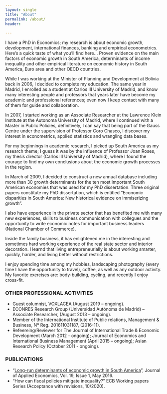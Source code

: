 ```yaml
---
layout: single
title: "About"
permalink: /about/
header:
  
---
```



I have a PhD in Economics; my research is about economic growth, development, international finances, banking and empirical econometrics.
Here’s a quick taste of what you’ll find here…
Proven evidence on the main factors of economic growth in South America, determinants of income inequality and other empirical literature on economic history in South America, Euro area and other OECD countries.

While I was working at the Minister of Planning and Development at Bolivia back in 2006, I decided to complete my education. The same year in Madrid, I enrolled as a student at Carlos III University of Madrid, and know many interesting people and professors that years later have become my academic and professional references; even now I keep contact with many of them for guide and collaboration.

In 2007, I started working as an Associate Researcher at the Lawrence Klein Institute at the Autonoma University of Madrid, where I continued with a Master in Public Policies, definitively, I can say that being part of the Gauss Centre under the supervision of Professor Coro Chasco, I discover my interest in econometrics, applied statistics and wrangling data bases.

For my beginnings in academic research, I picked up South America as my research theme; I guess it was by the influence of Professor Joan Roses, my thesis director (Carlos III University of Madrid), where I found the courage to find my own conclusions about the economic growth processes in the region.

In March of 2009, I decided to construct a new annual database including more than 30 growth determinants for the ten most important South American economies that was used for my PhD dissertation. Three original papers constitute my PhD dissertation, which is entitled “Economic disparities in South America: New historical evidence on immiserizing growth”.

I also have experience in the private sector that has benefited me with many new experiences, skills to  business communication with collegues and the opportunity to write economic notes for important business leaders (National Chamber of Commerce).

Inside the family business, it has enlightened me in the interesting and sometimes hard working experience of the real state sector and interior decoration. I learnd that living entrepreneurially is about working smarter, quickly, harder, and living better without restrictions.

I enjoy spending time among my hobbies, landscaping photography (every time I have the opportunity to travel), coffee, as well as any outdoor activity. My favorite exercises are: body-building, cycling, and recently I enjoy cross-fit.


### OTHER PROFESSIONAL ACTIVITIES

* Guest columnist, VOXLACEA (August 2019 – ongoing).
* ECONRES Research Group (Universidad Autónoma de Madrid) – Associate Researcher, (August 2013 – ongoing).
*	Member of the International Institute of Public relations, Management & Business, Nº Reg. 201611031187, (2016-11).
* Refeereing/Reviewer for
     The Journal of International Trade & Economic Development (March 2012 - ongoing); 
     Journal of Economics and International Business Management (April 2015 – ongoing); 
     Asian Research Policy (October 2011 - ongoing). 
     
### PUBLICATIONS

*	“[Long-run determinants of economic growth in South America](https://papers.ssrn.com/sol3/papers.cfm?abstract_id=1898116 "Paper's abstract")”, Journal of Applied Economics, Vol. 19, Issue 1, May 2016.
*	“How can fiscal policies mitigate inequality?” ECB Working papers Series (Acceptance with revisions, 10/2020).

